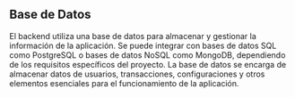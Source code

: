 ## Base de Datos

El backend utiliza una base de datos para almacenar y gestionar la información de la aplicación. Se puede integrar con bases de datos SQL como PostgreSQL o bases de datos NoSQL como MongoDB, dependiendo de los requisitos específicos del proyecto. La base de datos se encarga de almacenar datos de usuarios, transacciones, configuraciones y otros elementos esenciales para el funcionamiento de la aplicación.